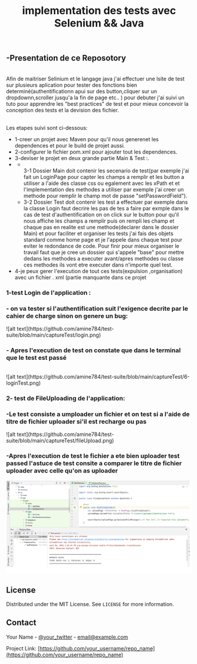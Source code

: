 
<br />
  <h1 align="center">implementation des tests avec Selenium && Java</h1>
</p>

<br/>


## -Presentation de ce Reposotory 
<br />
Afin de maitriser Selinium et le langage java j'ai effectuer une lsite de test sur plusieurs aplication pour tester des fonctions bien determiné(authentificationn apui sur des button,cliquer sur un dropdownn,scroller jusqu'a la fin de page etc.. )
pour debuter j'ai suivi un tuto pour apprendre les "best practices" de test et pour mieux concevoir la conception des tests et la devision des fichier.
<br /><br />

Les etapes suivi sont ci-dessous: <br/>
<ul> 
    <li> 1-creer un projet avec Maven pour qu'il nous generenet les dependences et pour le build de projet aussi.</li>
    <li>2-configurer le fichier pom.xml pour ajouter tout les dependences.</li>
    <li>3-deviser le projet en deux grande partie Main & Test :.</li>
    <li>
      <ul>
          <li>
              <br />
              3-1 Dossier Main doit contenir les secenario de test(par exemple j'ai fait un LoginPage pour capter les champs a remplir et les button a utiliser a l'aide des classe css ou egalement avec les xPath et et l'implementation des methodes a utiliser par exemple 
             j'ai creer un methode pour remplir le champ mot de passe "setPasswordField").
             <br />
          </li>
          <li>
            3-2  Dossier Test doit contenir les test a effectuer par exemple dans la classe Login faut decrire les pas de tes a faire
            par exmple dans le cas de test d'authentification on on click sur le button pour qu'il nous affiche les champs a remplir 
            puis on rempli les champ et chaque pas  en realite est une methode(declarer dans le dossier Main) et pour faciliter  et organiser les tests j'ai fais des objets standard comme home page et je l'appele dans chaque test pour eviter le redondance de code.
            Pour finir pour mieux organiser le travail faut que je cree un dossier qui s'appele "base" pour mettre dedans  les methodes a executer avant/apres methodes ou classe ces methodes ils vont etre executer  dans n'importe quel test.
          </li>
     </ul>
  <li>4-je peux gerer l'execution de tout ces tests(expulsion ,organisation) avec un fichier .
            xml (partie manquante dans ce projet</li>
</ul>
 
  


<!--test case -->
### 1-test Login de  l'application :
 <h3> - on va tester si l'authentification suit l'exigence decrite par le cahier de charge sinon on genere un bug:</h3>
![alt text](https://github.com/amine784/test-suite/blob/main/captureTest/login.png) 
<br>
<h3> - Apres l'execution de test on constate que dans le terminal que le test est passé</h3>
<br>
![alt text](https://github.com/amine784/test-suite/blob/main/captureTest/6-loginTest.png) 

 
 ### 2- test de FileUploading de l'application: 
 <h3> -Le test consiste a umploader un fichier et on test si a l'aide de titre de fichier uploader si'il est recharge ou pas</h3>
![alt text](https://github.com/amine784/test-suite/blob/main/captureTest/fileUpload.png)

<h3> -Apres l'execution de test le fichier a ete bien uploader test passed l'astuce de test consite
     a comparer le titre de fichier uploader avec celle qu'on as uploader </h3>


![alt text](https://github.com/amine784/test-suite/blob/main/captureTest/1-2capture-uploadFile.png)








<!-- LICENSE -->
## License

Distributed under the MIT License. See `LICENSE` for more information.



<!-- CONTACT -->
## Contact

Your Name - [@your_twitter](https://twitter.com/your_username) - email@example.com

Project Link: [https://github.com/your_username/repo_name](https://github.com/your_username/repo_name)

